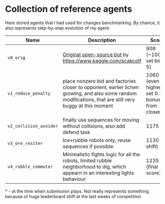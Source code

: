 # Collection of reference agents

Here stored agents that I had used for changes benchmarking. By chance, it also represents step-by-step evolution of my agent.

| Name | Description| Score\* |
|---|---|---|
|  `v0_orig` | [Original open-source bot](https://www.kaggle.com/code/scakcotf/building-a-basic-rule-based-agent-in-python) by https://www.kaggle.com/scakcotf | 908 (~1000, if set bid to 5) |
| `v1_reduce_penalty` | place nonzero bid and factories closer to opponent, earlier lichen growing, and also some random modifications, that are still very buggy at this moment | 1060 (even higher, if set 0.1 bonus from closeness)
| `v2_collision_avoider` | finally use sequences for moving without collisions, also add defend task | 1175 |
| `v3_ore_resiter` | Ice+rubble robots only, reuse sequences if possible | 1130 (lb shift) |
| `v4_rubble_commuter` | Minimalistic fights logic for all the robots, limited rubble neighborhood to dig, which appearn in an interesting lights behaviour | 1235 (final score) |

\* - at the time when submission plays. Not really represents something because of huge leaderboard shift at the last weeks of competition